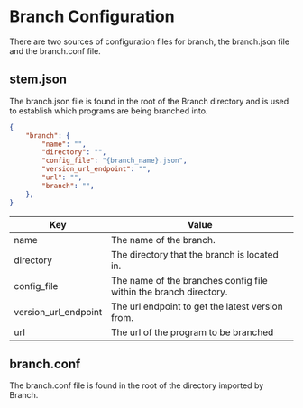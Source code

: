 # Branch Configuration

There are two sources of configuration files for branch, the branch.json file and the branch.conf file.

## stem.json

The branch.json file is found in the root of the Branch directory and is used to establish which programs are being branched into.

``` json
{
    "branch": {
        "name": "",
        "directory": "",
        "config_file": "{branch_name}.json",
        "version_url_endpoint": "",
        "url": "",
        "branch": "",
    },
}
```

| Key                  | Value                                                             |
|----------------------|-------------------------------------------------------------------|
| name                 | The name of the branch.                                           |
| directory            | The directory that the branch is located in.                      |
| config_file          | The name of the branches config file within the branch directory. |
| version_url_endpoint | The url endpoint to get the latest version from.                  |
| url                  | The url of the program to be branched                             |

## branch.conf

The branch.conf file is found in the root of the directory imported by Branch.
